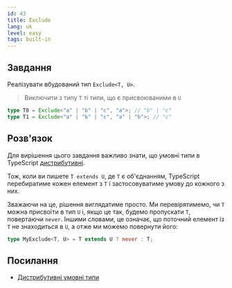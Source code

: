 ```yaml
---
id: 43
title: Exclude
lang: uk
level: easy
tags: built-in
---
```


## Завдання

Реалізувати вбудований тип `Exclude<T, U>`.

> Виключити з типу `T` ті типи, що є присвоюваними в `U`

```ts
type T0 = Exclude<"a" | "b" | "c", "a">; // "b" | "c"
type T1 = Exclude<"a" | "b" | "c", "a" | "b">; // "c"
```

## Розв'язок

Для вирішення цього завдання важливо знати, що умовні типи в TypeScript [дистрибутивні](https://www.typescriptlang.org/docs/handbook/advanced-types.html#distributive-conditional-types).

Тож, коли ви пишете `T extends U`, де `T` є об'єднанням, TypeScript перебиратиме кожен елемент з `T` і застосовуватиме умову до кожного з них.

Зважаючи на це, рішення виглядатиме просто.
Ми перевірятимемо, чи `T` можна присвоїти в тип `U` і, якщо це так, будемо пропускати `T`, повертаючи `never`.
Іншими словами, це означає, що поточний елемент із `T` не знаходиться в `U`, а отже ми можемо повернути його:

```ts
type MyExclude<T, U> = T extends U ? never : T;
```

## Посилання

- [Дистрибутивні умовні типи](https://www.typescriptlang.org/docs/handbook/advanced-types.html#distributive-conditional-types)

